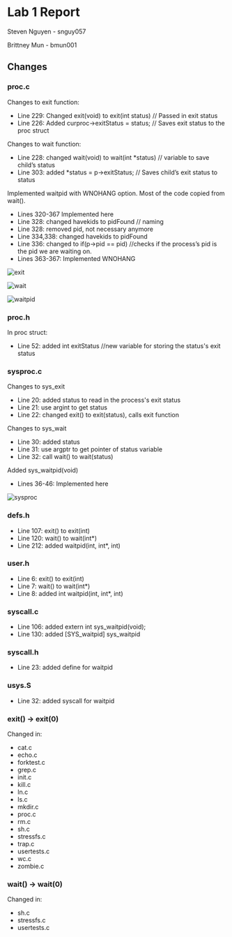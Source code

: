 Lab 1 Report
============
Steven Nguyen - snguy057

Brittney Mun - bmun001

## Changes

### proc.c
Changes to exit function:
* Line 229: Changed exit(void) to exit(int status) // Passed in exit status
* Line 226: Added curproc->exitStatus = status; // Saves exit status to the proc struct

Changes to wait function:
* Line 228: changed wait(void) to wait(int *status) // variable to save child’s status
* Line 303: added *status = p->exitStatus; // Saves child’s exit status to status

Implemented waitpid with WNOHANG option. Most of the code copied from wait().
* Lines 320-367 Implemented here
* Line 328: changed havekids to pidFound // naming
* Line 328: removed pid, not necessary anymore
* Line 334,338: changed havekids to pidFound
* Line 336: changed to if(p->pid == pid) //checks if the process’s pid is the pid we are waiting on.
* Lines 363-367: Implemented WNOHANG

![exit](exit.PNG)

![wait](wait.PNG)

![waitpid](waitpid.PNG)

### proc.h
In proc struct:
* Line 52: added int exitStatus //new variable for storing the status's exit status

### sysproc.c
Changes to sys_exit
* Line 20: added status to read in the process's exit status
* Line 21: use argint to get status
* Line 22: changed exit() to exit(status), calls exit function

Changes to sys_wait
* Line 30: added status
* Line 31: use argptr to get pointer of status variable
* Line 32: call wait() to wait(status)

Added sys_waitpid(void)
* Lines 36-46: Implemented here

![sysproc](sysproc.PNG)

### defs.h
* Line 107: exit() to exit(int)
* Line 120: wait() to wait(int\*)
* Line 212: added waitpid(int, int\*, int)

### user.h
* Line 6: exit() to exit(int)
* Line 7: wait() to wait(int\*)
* Line 8: added int waitpid(int, int\*, int)

### syscall.c
* Line 106: added extern int sys_waitpid(void);
* Line 130: added [SYS_waitpid] sys_waitpid

### syscall.h
* Line 23: added define for waitpid

### usys.S
* Line 32: added syscall for waitpid

### exit() -> exit(0)
Changed in:
* cat.c
* echo.c
* forktest.c
* grep.c
* init.c
* kill.c
* ln.c
* ls.c
* mkdir.c
* proc.c
* rm.c
* sh.c
* stressfs.c
* trap.c
* usertests.c
* wc.c
* zombie.c

### wait() -> wait(0)
Changed in:
* sh.c
* stressfs.c
* usertests.c
